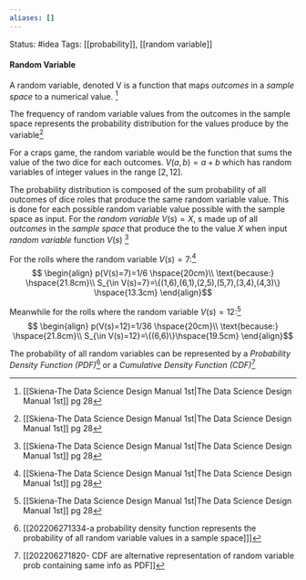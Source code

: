 ```yaml
---
aliases: []
---
```

Status: #idea
Tags: [[probability]], [[random variable]]

#### Random Variable
A $\text{random variable, denoted V}$ is a function that maps *outcomes* in a *sample space* to a numerical value. [^1]

The frequency of random variable values from the outcomes in the sample space represents the probability distribution for the values produce by the variable[^1]

For a craps game, the random variable would be the function that sums the value of the two dice for each outcomes. $V(a,b)=a+b$ which has random variables of integer values in the range $[2,12]$. 

The probability distribution is composed of the sum probability of all outcomes of dice roles that  produce the same random variable value. This is done for each possible random variable value possible with the sample space as input. For the *random variable* $V(s) = X$, s made up of all *outcomes* in the *sample space* that produce the to the value $X$ when input *random variable* function $V(s)$ [^1]

For the rolls where the random variable $V(s)= 7$:[^1]
$$
\begin{align} 
p(V(s)=7)=1/6 \hspace{20cm}\\
\text{because:} \hspace{21.8cm}\\ 
S_{\in V(s)=7}=\{(1,6),(6,1),(2,5),(5,7),(3,4),(4,3)\} \hspace{13.3cm}
\end{align}$$

Meanwhile for the rolls where the random variable $V(s)= 12$:[^1]
$$
\begin{align} 
p(V(s)=12)=1/36 \hspace{20cm}\\
\text{because:} \hspace{21.8cm}\\ 
S_{\in V(s)=12}=\{(6,6)\}\hspace{19.5cm}
\end{align}$$

The probability of all random variables can be represented by a *Probability Density Function (PDF)*[^2] or a *Cumulative Density Function (CDF)*[^3]

[^1]: [[Skiena-The Data Science  Design Manual 1st|The Data Science Design Manual 1st]] pg 28
[^2]: [[202206271334-a probability density function represents the probability of all random variable values in a sample space]]]
[^3]:[[202206271820- CDF are alternative representation of random variable prob containing same info as PDF]]